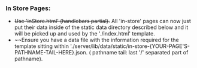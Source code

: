 ### In Store Pages:
-  ~~Use 'inStore.html' (handlebars partial).~~  All 'in-store' pages can now just put their data inside of 
the static data directory described below and it will be picked up and used by the './index.html' template.
-  ~~Ensure you have a data file with the information required for the template sitting
 within './server/lib/data/static/in-store-{YOUR-PAGE'S-PATHNAME-TAIL-HERE}.json. (
 pathname tail: last '/' separated part of pathname).
 